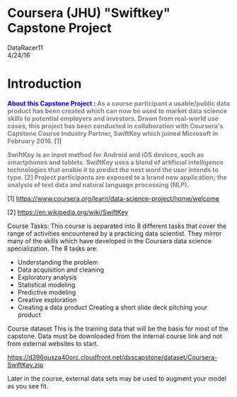 Coursera (JHU) "Swiftkey" Capstone Project
========================================================
DataRacer11  
4/24/16

Introduction 
========================================================
<span style="font-weight:bold; color:blue;">**About this Capstone Project** :
<span style="font-weight:bold; color:grey;">As a course participant a usable/public data product has been created which can now be used to market data science skills to potential employers and investors. Drawn from real-world use cases, this project has been conducted in collaboration with Coursera's Capstone Course Industry Partner, **SwiftKey** which joined Microsoft in February 2016. [1] 

<span style="font-weight:bold; color:grey;">**SwiftKey** is an input method for Android and iOS devices, such as smartphones and tablets. SwiftKey uses a blend of artificial intelligence technologies that enable it to predict the next word the user intends to type. [2] Project participants are exposed to a brand new application; the analysis of **text data** and **natural language processing** (NLP). </span>

[1] https://www.coursera.org/learn/data-science-project/home/welcome

[2] https://en.wikipedia.org/wiki/SwiftKey

Course Tasks:
This course is separated into 8 different tasks that cover the range of activities encountered by a practicing data scientist. They mirror many of the skills which have developed in the Coursera data science specialization. 
The 8 tasks are:
- Understanding the problem
- Data acquisition and cleaning
- Exploratory analysis
- Statistical modeling
- Predictive modeling
- Creative exploration
- Creating a data product
Creating a short slide deck pitching your product

Course dataset
This is the training data that will be the basis for most of the capstone. Data must be downloaded from the internal course link and not from external websites to start.

https://d396qusza40orc.cloudfront.net/dsscapstone/dataset/Coursera-SwiftKey.zip

Later in the course, external data sets may be used to augment your model as you see fit.
